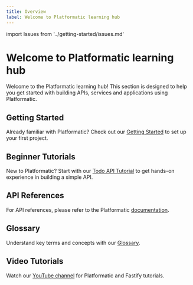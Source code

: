```yaml
---
title: Overview
label: Welcome to Platformatic learning hub
---
```


import Issues from '../getting-started/issues.md'

# Welcome to Platformatic learning hub

Welcome to the Platformatic learning hub! This section is designed to help you get started with building APIs, services and applications using Platformatic. 

## Getting Started
Already familiar with Platformatic? Check out our [Getting Started](../getting-started/quick-start-guide.md) to set up your first project.

## Beginner Tutorials
New to Platformatic? Start with our [Todo API Tutorial](./beginner/crud-application.md) to get hands-on experience in building a simple API.

## API References
For API references, please refer to the Platformatic [documentation](../cli.md).

## Glossary
Understand key terms and concepts with our [Glossary](./glossary.md).

## Video Tutorials
Watch our [YouTube channel](https://www.youtube.com/@platformatic) for Platformatic and Fastify tutorials.

<Issues />